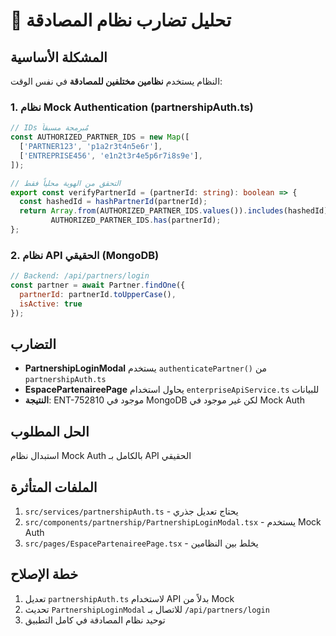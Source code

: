 # 🚨 تحليل تضارب نظام المصادقة

## المشكلة الأساسية
النظام يستخدم **نظامين مختلفين للمصادقة** في نفس الوقت:

### 1. نظام Mock Authentication (partnershipAuth.ts)
```typescript
// IDs مُبرمجة مسبقاً
const AUTHORIZED_PARTNER_IDS = new Map([
  ['PARTNER123', 'p1a2r3t4n5e6r'],
  ['ENTREPRISE456', 'e1n2t3r4e5p6r7i8s9e'],
]);

// التحقق من الهوية محلياً فقط
export const verifyPartnerId = (partnerId: string): boolean => {
  const hashedId = hashPartnerId(partnerId);
  return Array.from(AUTHORIZED_PARTNER_IDS.values()).includes(hashedId) ||
         AUTHORIZED_PARTNER_IDS.has(partnerId);
};
```

### 2. نظام API الحقيقي (MongoDB)
```javascript
// Backend: /api/partners/login
const partner = await Partner.findOne({ 
  partnerId: partnerId.toUpperCase(), 
  isActive: true 
});
```

## التضارب
- **PartnershipLoginModal** يستخدم `authenticatePartner()` من `partnershipAuth.ts`
- **EspacePartenaireePage** يحاول استخدام `enterpriseApiService.ts` للبيانات
- **النتيجة**: ENT-752810 موجود في MongoDB لكن غير موجود في Mock Auth

## الحل المطلوب
استبدال نظام Mock Auth بالكامل بـ API الحقيقي

## الملفات المتأثرة
1. `src/services/partnershipAuth.ts` - يحتاج تعديل جذري
2. `src/components/partnership/PartnershipLoginModal.tsx` - يستخدم Mock Auth
3. `src/pages/EspacePartenaireePage.tsx` - يخلط بين النظامين

## خطة الإصلاح
1. تعديل `partnershipAuth.ts` لاستخدام API بدلاً من Mock
2. تحديث `PartnershipLoginModal` للاتصال بـ `/api/partners/login`
3. توحيد نظام المصادقة في كامل التطبيق
